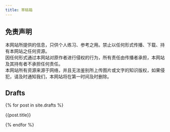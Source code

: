 ```yaml
---
title: 草稿箱
---
```


## 免责声明

本网站所提供的信息，只供个人练习、参考之用。禁止以任何形式传播、下载、持有本网站之任何资源。
<br>
因任何形式通过本网站对原作者进行侵权的行为，所有责任由传播者承担，本网站及其持有者不承担任何责任。
<br>
本网站所有资源来源于网络，并且无法鉴别所上传图片或文字的知识版权，如果侵犯，请及时通知我们，本网站将在第一时间及时删除。

## Drafts
{% for post in site.drafts %}
<p>
    <a class="a_title" style="text-decoration: none" href="{{site.url}}{{site.baseurl}}{{post.url}}">{{post.title}}</a>
</p>
{% endfor %} 